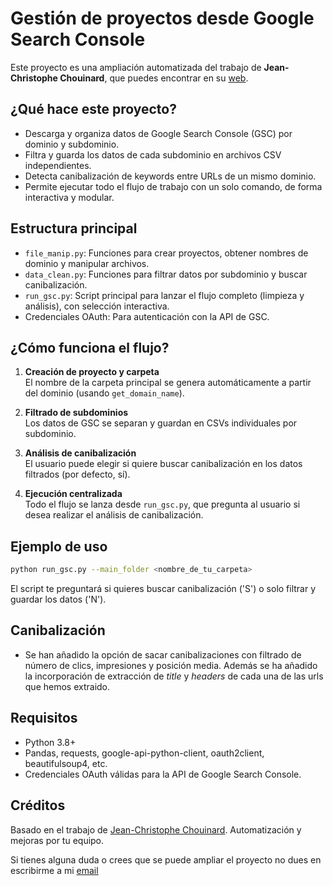 # Gestión de proyectos desde Google Search Console
Este proyecto es una ampliación automatizada del trabajo de **Jean-Christophe Chouinard**, que puedes encontrar en su [web](https://www.jcchouinard.com/).

## ¿Qué hace este proyecto?

- Descarga y organiza datos de Google Search Console (GSC) por dominio y subdominio.
- Filtra y guarda los datos de cada subdominio en archivos CSV independientes.
- Detecta canibalización de keywords entre URLs de un mismo dominio.
- Permite ejecutar todo el flujo de trabajo con un solo comando, de forma interactiva y modular.

## Estructura principal

- `file_manip.py`: Funciones para crear proyectos, obtener nombres de dominio y manipular archivos.
- `data_clean.py`: Funciones para filtrar datos por subdominio y buscar canibalización.
- `run_gsc.py`: Script principal para lanzar el flujo completo (limpieza y análisis), con selección interactiva.
- Credenciales OAuth: Para autenticación con la API de GSC.

## ¿Cómo funciona el flujo?

1. **Creación de proyecto y carpeta**  
   El nombre de la carpeta principal se genera automáticamente a partir del dominio (usando `get_domain_name`).

2. **Filtrado de subdominios**  
   Los datos de GSC se separan y guardan en CSVs individuales por subdominio.

3. **Análisis de canibalización**  
   El usuario puede elegir si quiere buscar canibalización en los datos filtrados (por defecto, sí).

4. **Ejecución centralizada**  
   Todo el flujo se lanza desde `run_gsc.py`, que pregunta al usuario si desea realizar el análisis de canibalización.

## Ejemplo de uso

```bash
python run_gsc.py --main_folder <nombre_de_tu_carpeta>
```

El script te preguntará si quieres buscar canibalización ('S') o solo filtrar y guardar los datos ('N').

## Canibalización

- Se han añadido la opción de sacar canibalizaciones con filtrado de número de clics, impresiones y posición media. Además se ha añadido la incorporación de extracción de *title* y *headers* de cada una de las urls que hemos extraido.

## Requisitos

- Python 3.8+
- Pandas, requests, google-api-python-client, oauth2client, beautifulsoup4, etc.
- Credenciales OAuth válidas para la API de Google Search Console.

## Créditos

Basado en el trabajo de [Jean-Christophe Chouinard](https://www.jcchouinard.com/).
Automatización y mejoras por tu equipo.

Si tienes alguna duda o crees que se puede ampliar el proyecto no dues en escribirme a mi [email](mailto:hola@javilazaro.es)